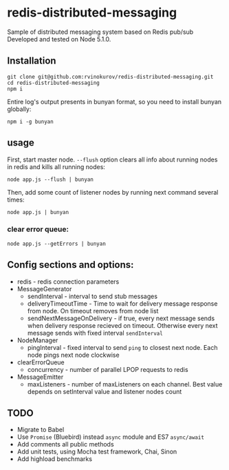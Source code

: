 # redis-distributed-messaging

Sample of distributed messaging system based on Redis pub/sub
Developed and tested on Node 5.1.0.

## Installation

```
git clone git@github.com:rvinokurov/redis-distributed-messaging.git
cd redis-distributed-messaging
npm i
```

Entire log's output presents  in bunyan format, so you need to install bunyan globally:
```
npm i -g bunyan 
```

## usage

First, start master node. `--flush` option clears all info about running nodes in redis and kills all running nodes:
```
node app.js --flush | bunyan
```

Then, add some count of listener nodes by running next command several times:
```
node app.js | bunyan
```

### clear error queue:
```
node app.js --getErrors | bunyan
```

## Config sections and options:

* redis - redis connection parameters
* MessageGenerator
  * sendInterval - interval to send stub messages
  * deliveryTimeoutTime - Time to wait for delivery message response from node. On timeout  removes from node list
  * sendNextMessageOnDelivery - if true, every next message sends when delivery response recieved on timeout. Otherwise every next message sends with fixed interval `sendInterval`
* NodeManager
  * pingInterval - fixed interval to send `ping` to closest next node. Each node pings next node clockwise
* clearErrorQueue
  * concurrency - number of parallel LPOP requests to redis
* MessageEmitter
  * maxListeners - number of maxListeners on each channel. Best value depends on setInterval value and listener nodes count


## TODO
* Migrate to Babel
* Use `Promise` (Bluebird) instead `async` module and ES7 `async/await`
* Add comments all public methods
* Add unit tests, using Mocha test framework, Chai, Sinon
* Add highload benchmarks

